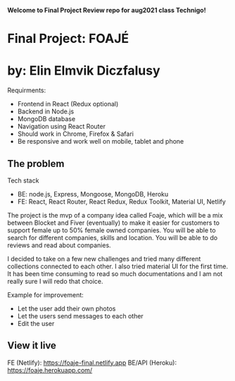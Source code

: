 **Welcome to Final Project Review repo for aug2021 class Technigo!**

# Final Project: FOAJÉ

# by: Elin Elmvik Diczfalusy

Requirments:

- Frontend in React (Redux optional)
- Backend in Node.js
- MongoDB database
- Navigation using React Router
- Should work in Chrome, Firefox & Safari
- Be responsive and work well on mobile, tablet and phone

## The problem

Tech stack

- BE: node.js, Express, Mongoose, MongoDB, Heroku
- FE: React, React Router, React Redux, Redux Toolkit, Material UI, Netlify

The project is the mvp of a company idea called Foaje, which will be a mix between Blocket and Fiver (eventually) to make it easier for customers to support female up to 50% female owned companies. You will be able to search for different companies, skills and location. You will be able to do reviews and read about companies.

I decided to take on a few new challenges and tried many different collections connected to each other. I also tried material UI for the first time. It has been time consuming to read so much documentations and I am not really sure I will redo that choice.

Example for improvement:

- Let the user add their own photos
- Let the users send messages to each other
- Edit the user

## View it live

FE (Netlify): https://foaje-final.netlify.app
BE/API (Heroku): https://foaje.herokuapp.com/
